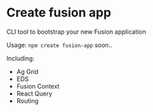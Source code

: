 # Create fusion app
CLI tool to bootstrap your new Fusion application

Usage: `npm create fusion-app` soon..

Including:
* Ag Grid
* EDS
* Fusion Context
* React Query
* Routing